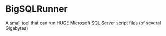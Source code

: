# BigSQLRunner
A small tool that can run HUGE Microsoft SQL Server script files (of several Gigabytes)
